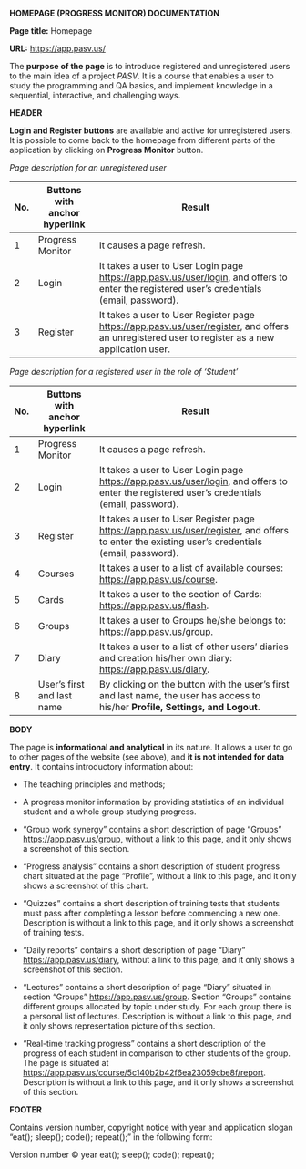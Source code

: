 **HOMEPAGE (PROGRESS MONITOR) DOCUMENTATION**

**Page title:** Homepage

**URL:** https://app.pasv.us/

The **purpose of the page** is to introduce registered and unregistered users 
to the main idea of a project _PASV_. It is a course that enables a user to study the programming and QA basics, and implement knowledge 
in a sequential, interactive, and challenging ways. 

**HEADER** 

**Login and Register buttons** are available and active for unregistered users.
 It is possible to come back to the homepage from different parts of the application by clicking 
 on **Progress Monitor** button. 

_Page description for an unregistered user_

| No. | Buttons with anchor hyperlink | Result|     
| ------ | ----------- | -------|
| 1 | Progress Monitor |It causes a page refresh.| 
| 2 | Login |It takes a user to User Login page https://app.pasv.us/user/login, and offers to enter the registered user’s credentials (email, password).| 
| 3 | Register  |It takes a user to User Register page https://app.pasv.us/user/register, and offers an unregistered user to register as a new application user.|

_Page description for a registered user in the role of ‘Student’_

| No. | Buttons with anchor hyperlink| Result|     
| ------ | ----------- | -------|
| 1 | Progress Monitor |It causes a page refresh.| 
| 2 | Login |It takes a user to User Login page https://app.pasv.us/user/login, and offers to enter the registered user’s credentials (email, password).| 
| 3 | Register |It takes a user to User Register page https://app.pasv.us/user/register, and offers to enter the existing user’s credentials (email, password).|
| 4 | Courses |It takes a user to a list of available courses: https://app.pasv.us/course.|
| 5 | Cards |It takes a user to the section of Cards: https://app.pasv.us/flash.| 
| 6 | Groups  |It takes a user to Groups he/she belongs to: https://app.pasv.us/group.|
| 7 | Diary |It takes a user to a list of other users’ diaries and creation his/her own diary: https://app.pasv.us/diary.|
| 8 | User’s first and last name |By clicking on the button with the user’s first and last name, the user has access to his/her **Profile, Settings, and Logout**.|

**BODY** 

The page is **informational and analytical** in its nature. It allows a user to go to other pages of the website (see above), and **it is not intended for data entry**. It contains introductory information about: 
* The teaching principles and methods;
* A progress monitor information by providing statistics of an individual student and a whole group studying progress.  

* “Group work synergy” contains a short description of page “Groups” https://app.pasv.us/group, without a link to this page, and it only shows a screenshot of this section.

* “Progress analysis” contains a short description of student progress chart situated at the page “Profile”, without a link to this page, and it only shows a screenshot of this chart.

* “Quizzes” contains a short description of training tests that students must pass after completing a lesson before commencing a new one. Description is without a link to this page, and it only shows a screenshot of training tests.

* “Daily reports” contains a short description of page “Diary” https://app.pasv.us/diary, without a link to this page, and it only shows a screenshot of this section.

* “Lectures” contains a short description of page “Diary” situated in section “Groups” https://app.pasv.us/group. Section “Groups” contains different groups allocated by topic under study. For each group there is a personal list of lectures. Description is without a link to this page, and it only shows representation picture of this section.

* “Real-time tracking progress” contains a short description of the progress of each student in comparison to other students of the group. The page is situated at https://app.pasv.us/course/5c140b2b42f6ea23059cbe8f/report.
 Description is without a link to this page, and it only shows a screenshot of this section.

**FOOTER** 

Contains version number, copyright notice with year and application slogan “eat(); sleep(); code(); repeat();” in the following form:

Version number
© year eat(); sleep(); code(); repeat();

